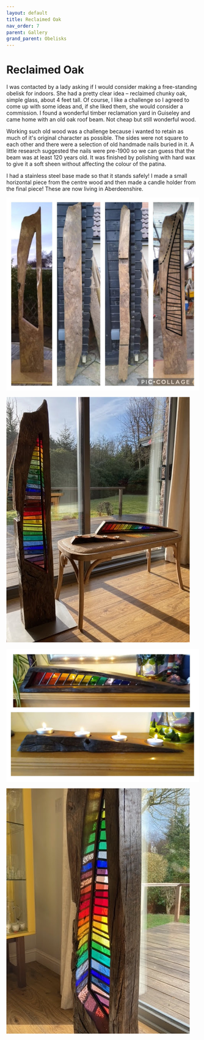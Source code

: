 ```yaml
---
layout: default
title: Reclaimed Oak
nav_order: 7
parent: Gallery
grand_parent: Obelisks
---
```


# Reclaimed Oak

I was contacted by a lady asking if I would consider making a free-standing obelisk for indoors. She had a pretty clear idea – reclaimed chunky oak, simple glass, about 4 feet tall. Of course, I like a challenge so I agreed to come up with some ideas and, if she liked them, she would consider a commission. I found a wonderful timber reclamation yard in Guiseley and came home with an old oak roof beam. Not cheap but still wonderful wood. 

Working such old wood was a challenge because i wanted to retain as much of it's original character as possible. The sides were not square to each other and there were a selection of old handmade nails buried in it. A little research suggested the nails were pre-1900 so we can guess that the beam was at least 120 years old. It was finished by polishing with hard wax to give it a soft sheen without affecting the colour of the patina.

I had a stainless steel base made so that it stands safely! I made a small horizontal piece from the centre wood and then made a candle holder from the final piece! These are now living in Aberdeenshire.

![Timber](/images/eithnetimber.jpg)

![Oak Obelisk](/images/eithnefullset.jpeg)

![Mantle Pieces](/images/eithnemantlepieces.jpg)

![Oak Obelisk refraction](/images/eithnerefraction.jpeg)
